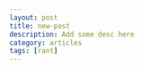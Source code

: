 ```yaml
---
layout: post
title: new-post
description: Add some desc here
category: articles
tags: [rant]
---
```

